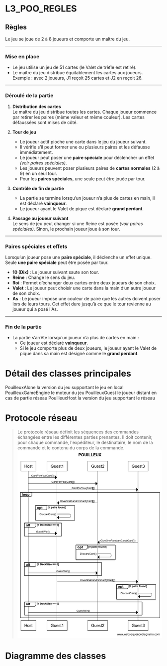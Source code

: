 # L3_POO_REGLES

## Règles
Le jeu se joue de 2 à 8 joueurs et comporte un maître du jeu.

---

### Mise en place
- Le jeu utilise un jeu de 51 cartes (le Valet de trèfle est retiré).
- Le maître du jeu distribue équitablement les cartes aux joueurs.  
  Exemple : avec 2 joueurs, J1 reçoit 25 cartes et J2 en reçoit 26.

---

### Déroulé de la partie
1. **Distribution des cartes**  
   Le maître du jeu distribue toutes les cartes.
   Chaque joueur commence par retirer les paires (même valeur et même couleur).
   Les cartes défaussées sont mises de côté.

2. **Tour de jeu**  
   - Le joueur actif pioche une carte dans le jeu du joueur suivant.  
   - Il vérifie s’il peut former une ou plusieurs paires et les défausse immédiatement.  
   - Le joueur peut poser une **paire spéciale** pour déclencher un effet *(voir paires spéciales)*.  
   - Les joueurs peuvent poser plusieurs paires de **cartes normales** (2 à 9) en un seul tour.  
   - Pour les **paires spéciales**, une seule peut être jouée par tour.  

3. **Contrôle de fin de partie**  
   - La partie se termine lorsqu’un joueur n’a plus de cartes en main, il est déclaré **vainqueur**.  
   - Le joueur ayant le Valet de pique est déclaré **grand perdant**.

4. **Passage au joueur suivant**  
   Le sens de jeu peut changer si une Reine est posée *(voir paires spéciales)*.
   Sinon, le prochain joueur joue à son tour.

---

### Paires spéciales et effets
Lorsqu’un joueur pose une **paire spéciale**, il déclenche un effet unique.
Seule **une paire spéciale** peut être posée par tour.  

- **10 (Dix)** : Le joueur suivant saute son tour.  
- **Reine** : Change le sens du jeu.  
- **Roi** : Permet d’échanger deux cartes entre deux joueurs de son choix.  
- **Valet** : Le joueur peut choisir une carte dans la main d’un autre joueur de son choix.  
- **As** : Le joueur impose une couleur de paire que les autres doivent poser lors de leurs tours.
  Cet effet dure jusqu’à ce que le tour revienne au joueur qui a posé l'As.  

---

### Fin de la partie
- La partie s’arrête lorsqu’un joueur n’a plus de cartes en main :  
  - Ce joueur est déclaré **vainqueur**.  
  - Si le jeu comporte plus de deux joueurs, le joueur ayant le Valet de pique dans sa main est désigné comme le **grand perdant**.


# Détail des classes principales

PouilleuxAlone la version du jeu supportant le jeu en local
PouilleuxGameEngine le moteur du jeu
PouilleuxGuest le joueur distant en cas de partie réseau
PouilleuxHost la version du jeu supportant le réseau

# Protocole réseau
> Le protocole réseau définit les séquences des commandes échangées entre les différentes parties prenantes.
> Il doit contenir, pour chaque commande, l'expéditeur, le destinataire, le nom de la commande et le contenu du corps de la commande.
![protocole jack](doc/protocole.png)

# Diagramme des classes
